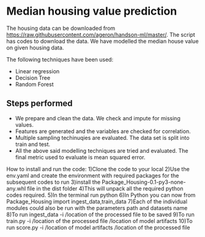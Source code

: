 # Median housing value prediction

The housing data can be downloaded from https://raw.githubusercontent.com/ageron/handson-ml/master/. The script has codes to download the data. We have modelled the median house value on given housing data. 

The following techniques have been used: 

 - Linear regression
 - Decision Tree
 - Random Forest

## Steps performed
 - We prepare and clean the data. We check and impute for missing values.
 - Features are generated and the variables are checked for correlation.
 - Multiple sampling techinuqies are evaluated. The data set is split into train and test.
 - All the above said modelling techniques are tried and evaluated. The final metric used to evaluate is mean squared error.

How to install and run the code:
1)Clone the code to your local
2)Use the env.yaml and create the environment with required packages for the subsequent codes to run
3)install the Package_Housing-0.1-py3-none-any.whl file in the dist folder 
4)This will unpack all the required python codes required. 
5)In the terminal run python
6)In Python you can now from Package_Housing import ingest_data,train_data
7)Each of the individual modules could also be run with the parameters path and datasets name
8)To run ingest_data -i /location of the processed file to be saved
9)To run train.py -i /location of the processed file /location of model artifacts
10)To run score.py -i /location of model artifacts  /location of the processed file

 
